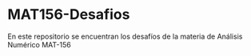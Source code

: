 # MAT156-Desafios
En este repositorio se encuentran los desafíos de la materia de Análisis Numérico MAT-156
